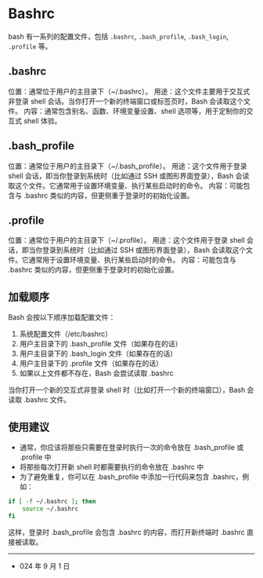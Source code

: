 # Bashrc

bash 有一系列的配置文件，包括 `.bashrc`, `.bash_profile`, `.bash_login`, `.profile` 等。

## .bashrc

位置：通常位于用户的主目录下（~/.bashrc）。
用途：这个文件主要用于交互式非登录 shell 会话。当你打开一个新的终端窗口或标签页时，Bash 会读取这个文件。
内容：通常包含别名、函数、环境变量设置、shell 选项等，用于定制你的交互式 shell 体验。

## .bash_profile

位置：通常位于用户的主目录下（~/.bash_profile）。
用途：这个文件用于登录 shell 会话，即当你登录到系统时（比如通过 SSH 或图形界面登录），Bash 会读取这个文件。它通常用于设置环境变量、执行某些启动时的命令。
内容：可能包含与 .bashrc 类似的内容，但更侧重于登录时的初始化设置。

## .profile

位置：通常位于用户的主目录下（~/.profile）。
用途：这个文件用于登录 shell 会话，即当你登录到系统时（比如通过 SSH 或图形界面登录），Bash 会读取这个文件。它通常用于设置环境变量、执行某些启动时的命令。
内容：可能包含与 .bashrc 类似的内容，但更侧重于登录时的初始化设置。

## 加载顺序

Bash 会按以下顺序加载配置文件：

1. 系统配置文件（/etc/bashrc）
2. 用户主目录下的 .bash_profile 文件（如果存在的话）
3. 用户主目录下的 .bash_login 文件（如果存在的话）
4. 用户主目录下的 .profile 文件（如果存在的话）
5. 如果以上文件都不存在，Bash 会尝试读取 .bashrc

当你打开一个新的交互式非登录 shell 时（比如打开一个新的终端窗口），Bash 会读取 .bashrc 文件。

## 使用建议

- 通常，你应该将那些只需要在登录时执行一次的命令放在 .bash_profile 或 .profile 中
- 将那些每次打开新 shell 时都需要执行的命令放在 .bashrc 中
- 为了避免重复，你可以在 .bash_profile 中添加一行代码来包含 .bashrc，例如：

```bash
if [ -f ~/.bashrc ]; then
    source ~/.bashrc
fi
```

这样，登录时 .bash_profile 会包含 .bashrc 的内容，而打开新终端时 .bashrc 直接被读取。

---

- 024 年 9 月 1 日
